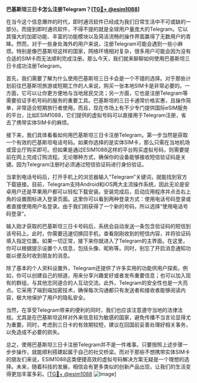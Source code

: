 **巴基斯坦三日卡怎么注册Telegram？[[TG💪+ @esim1088](https://t.me/s/esim1088)]**

在当今这个信息爆炸的时代，即时通讯软件已经成为我们日常生活中不可或缺的一部分。而提到即时通讯软件，不得不提的就是全球用户量庞大的Telegram。它以其强大的加密功能、丰富的功能模块以及简洁流畅的操作界面赢得了无数用户的青睐。然而，对于一些身处海外的用户来说，注册Telegram可能会遇到一些小麻烦。特别是像巴基斯坦这样的国家，网络环境相对复杂，很多用户可能会因为没有合适的SIM卡而无法顺利完成注册。那么今天，我们就来聊聊如何使用巴基斯坦三日卡成功注册Telegram。

首先，我们需要了解为什么使用巴基斯坦三日卡会是一个不错的选择。对于那些计划前往巴基斯坦旅游或短期工作的人来说，购买一张本地SIM卡是非常必要的。一方面，它可以让你更方便地与当地居民交流；另一方面，它也是注册Telegram等需要验证手机号码的服务的重要工具。巴基斯坦的三日卡通常价格实惠，且操作简单，非常适合短期旅行者使用。而且，现在市场上有不少专门提供国际eSIM服务的平台，比如ESIM1088，它们提供的虚拟号码可以直接用于Telegram注册，省去了携带实体SIM卡的麻烦。

接下来，我们具体看看如何用巴基斯坦三日卡注册Telegram。第一步当然是获取一个有效的巴基斯坦电话号码。如果你选择的是实体SIM卡，那么只需在当地机场或营业厅购买即可。但如果是通过ESIM1088这样的平台购买虚拟号码，则需要提前在网上完成订购流程。无论哪种方式，确保你的设备能够接收短信验证码是关键。因为Telegram注册时必须通过短信验证码进行身份验证。

当拿到电话号码后，打开手机上的浏览器输入“Telegram”关键词，就能找到官方下载链接。目前，Telegram支持Android和iOS两大主流操作系统，因此无论是安卓用户还是苹果用户都可以轻松下载安装。安装完成后，启动应用程序并点击右上角的设置图标进入登录页面。这里你可以看到两种登录方式：使用电话号码登录或者直接使用用户名登录。由于我们刚获得了一个新的号码，所以选择“使用电话号码登录”。

输入刚才获取的巴基斯坦三日卡号码后，系统会自动发送一条包含验证码的短信到该号码上。此时，你需要迅速切换回手机，查看刚刚收到的短信内容，并将验证码填入指定位置。如果一切正常，接下来你就进入了Telegram的主界面。在这里，你可以根据提示设置个人信息，包括头像、昵称等。同时，别忘了开启消息通知功能以便及时收到朋友的消息。

除了基本的个人资料设置外，Telegram还提供了许多实用的功能供用户探索。例如，你可以创建自己的频道，用来分享兴趣爱好或者发布重要信息；也可以加入现有的群组，与其他志同道合的人互动交流。此外，Telegram的安全性也是一大亮点。它采用了端到端加密技术，确保每次沟通都只有发送者和接收者能够阅读内容，极大地保护了用户的隐私安全。

当然，在享受Telegram带来的便利的同时，我们也应该注意遵守当地的法律法规。尤其是在巴基斯坦这样对外来信息较为敏感的国家，避免传播不当言论显得尤为重要。同时，考虑到三日卡的有效期较短，建议在回国前妥善处理好相关事务，以免造成不必要的损失。

总之，使用巴基斯坦三日卡注册Telegram并不是一件难事。只要按照上述步骤一步步操作，就能顺利搭建起属于自己的社交桥梁。而对于那些不想携带实体SIM卡的朋友们来说，ESIM1088这类便捷高效的虚拟号码解决方案无疑是一个理想的选择。未来，随着科技的发展，相信会有更多类似的创新产品出现，让我们的生活变得更加丰富多彩。[[TG💪+ @esim1088](https://t.me/s/esim1088) ![Image](https://i.postimg.cc/4NQfJmqS/Snipaste-2025-05-13-00-14-12.png)]